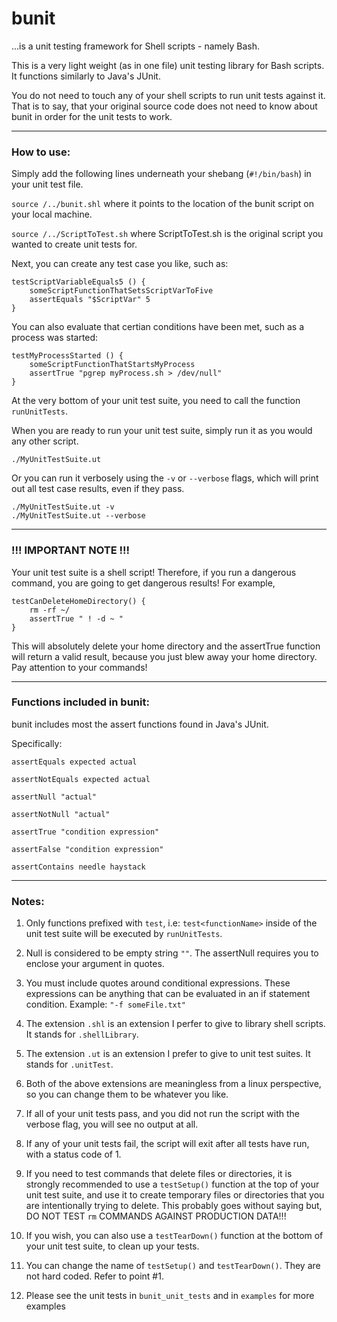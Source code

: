 # bunit
...is a unit testing framework for Shell scripts - namely Bash.

This is a very light weight (as in one file) unit testing library for Bash scripts.  It functions similarly to Java's JUnit.

You do not need to touch any of your shell scripts to run unit tests against it.  That is to say, that your original source code does not need to know about bunit in order for the unit tests to work.

-----

### How to use:
Simply add the following lines underneath your shebang (`#!/bin/bash`) in your unit test file.

`source /../bunit.shl` where it points to the location of the bunit script on your local machine.

`source /../ScriptToTest.sh`  where ScriptToTest.sh is the original script you wanted to create unit tests for.

Next, you can create any test case you like, such as:

```
testScriptVariableEquals5 () {
    someScriptFunctionThatSetsScriptVarToFive
    assertEquals "$ScriptVar" 5
}
```

You can also evaluate that certian conditions have been met, such as a process was started:

```
testMyProcessStarted () {
    someScriptFunctionThatStartsMyProcess
    assertTrue "pgrep myProcess.sh > /dev/null"
}
```

At the very bottom of your unit test suite, you need to call the function `runUnitTests`.

When you are ready to run your unit test suite, simply run it as you would any other script.

```
./MyUnitTestSuite.ut
```

Or you can run it verbosely using the `-v` or `--verbose` flags, which will print out all test case results, even if they pass.

```
./MyUnitTestSuite.ut -v
./MyUnitTestSuite.ut --verbose
```

-----
### !!! IMPORTANT NOTE !!!
Your unit test suite is a shell script! Therefore, if you run a dangerous command, you are going to get dangerous results! For example,

```
testCanDeleteHomeDirectory() {
    rm -rf ~/
    assertTrue " ! -d ~ "
}
```
This will absolutely delete your home directory and the assertTrue function will return a valid result, because you just blew away your home directory.  Pay attention to your commands!

-----

### Functions included in bunit:
bunit includes most the assert functions found in Java's JUnit.

Specifically:

```
assertEquals expected actual

assertNotEquals expected actual

assertNull "actual"

assertNotNull "actual"

assertTrue "condition expression"

assertFalse "condition expression"

assertContains needle haystack
```

-----

### Notes:

1. Only functions prefixed with `test`, i.e: `test<functionName>` inside of the unit test suite will be executed by `runUnitTests`.

2. Null is considered to be empty string `""`. The assertNull requires you to enclose your argument in quotes.

3. You must include quotes around conditional expressions.  These expressions can be anything that can be evaluated in an if statement condition.  Example: `"-f someFile.txt"`

4. The extension `.shl` is an extension I perfer to give to library shell scripts.  It stands for `.shellLibrary`.

5. The extension `.ut` is an extension I prefer to give to unit test suites.  It stands for `.unitTest`.

6. Both of the above extensions are meaningless from a linux perspective, so you can change them to be whatever you like.

7. If all of your unit tests pass, and you did not run the script with the verbose flag, you will see no output at all.

8. If any of your unit tests fail, the script will exit after all tests have run, with a status code of 1.

9. If you need to test commands that delete files or directories, it is strongly recommended to use a `testSetup()` function at the top of your unit test suite, and use it to create temporary
files or directories that you are intentionally trying to delete.  This probably goes without saying but, DO NOT TEST `rm` COMMANDS AGAINST PRODUCTION DATA!!!

10. If you wish, you can also use a `testTearDown()` function at the bottom of your unit test suite, to clean up your tests.

11. You can change the name of `testSetup()` and `testTearDown()`.  They are not hard coded.  Refer to point #1.

12. Please see the unit tests in `bunit_unit_tests` and in `examples` for more examples
